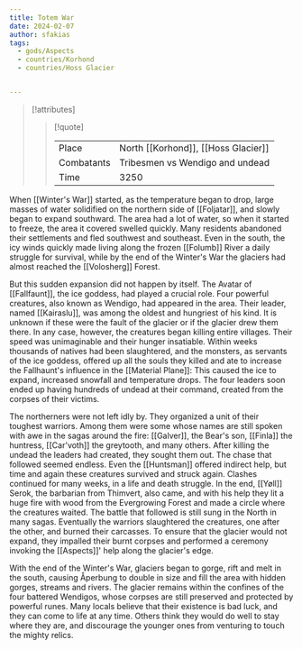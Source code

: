 ```yaml
---
title: Totem War
date: 2024-02-07
author: sfakias
tags:
  - gods/Aspects
  - countries/Korhond
  - countries/Hoss Glacier


---
```

> [!attributes]
> 
> > [!quote]
> >
> > | | |
> > | --- | --- |
> > | Place | North [[Korhond]], [[Hoss Glacier]] |
> > | Combatants | Tribesmen vs Wendigo and undead |
> > | Time | 3250 |

When [[Winter's War]] started, as the temperature began to drop, large masses of water solidified on the northern side of [[Foljatar]], and slowly began to expand southward. The area had a lot of water, so when it started to freeze, the area it covered swelled quickly. Many residents abandoned their settlements and fled southwest and southeast. Even in the south, the icy winds quickly made living along the frozen [[Folumb]] River a daily struggle for survival, while by the end of the Winter's War the glaciers had almost reached the [[Volosherg]] Forest.

But this sudden expansion did not happen by itself. The Avatar of [[Fallfaunt]], the ice goddess, had played a crucial role. Four powerful creatures, also known as Wendigo, had appeared in the area. Their leader, named [[Kairaslu]], was among the oldest and hungriest of his kind. It is unknown if these were the fault of the glacier or if the glacier drew them there. In any case, however, the creatures began killing entire villages. Their speed was unimaginable and their hunger insatiable. Within weeks thousands of natives had been slaughtered, and the monsters, as servants of the ice goddess, offered up all the souls they killed and ate to increase the Fallhaunt's influence in the [[Material Plane]]: This caused the ice to expand, increased snowfall and temperature drops. The four leaders soon ended up having hundreds of undead at their command, created from the corpses of their victims.

The northerners were not left idly by. They organized a unit of their toughest warriors. Among them were some whose names are still spoken with awe in the sagas around the fire: [[Galver]], the Bear's son, [[Finla]] the huntress, [[Car'voth]] the greytooth, and many others. After killing the undead the leaders had created, they sought them out. The chase that followed seemed endless. Even the [[Huntsman]] offered indirect help, but time and again these creatures survived and struck again. Clashes continued for many weeks, in a life and death struggle. In the end, [[Yøll]] Serok, the barbarian from Thimvert, also came, and with his help they lit a huge fire with wood from the Evergrowing Forest and made a circle where the creatures waited. The battle that followed is still sung in the North in many sagas. Eventually the warriors slaughtered the creatures, one after the other, and burned their carcasses. To ensure that the glacier would not expand, they impalled their burnt corpses and performed a ceremony invoking the [[Aspects]]' help along the glacier's edge.

With the end of the Winter's War, glaciers began to gorge, rift and melt in the south, causing Åperbung to double in size and fill the area with hidden gorges, streams and rivers. The glacier remains within the confines of the four battered Wendigos, whose corpses are still preserved and protected by powerful runes. Many locals believe that their existence is bad luck, and they can come to life at any time. Others think they would do well to stay where they are, and discourage the younger ones from venturing to touch the mighty relics.
